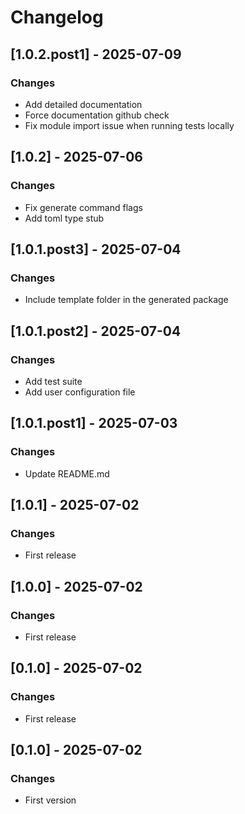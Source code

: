 # Changelog

## [1.0.2.post1] - 2025-07-09

 ### Changes
- Add detailed documentation
- Force documentation github check
- Fix module import issue when running tests locally


## [1.0.2] - 2025-07-06

 ### Changes
- Fix generate command flags
- Add toml type stub


## [1.0.1.post3] - 2025-07-04

 ### Changes
- Include template folder in the generated package



## [1.0.1.post2] - 2025-07-04

 ### Changes
- Add test suite
- Add user configuration file


## [1.0.1.post1] - 2025-07-03

 ### Changes
- Update README.md



## [1.0.1] - 2025-07-02

 ### Changes
- First release


## [1.0.0] - 2025-07-02

 ### Changes
- First release


## [0.1.0] - 2025-07-02

 ### Changes
- First release


## [0.1.0] - 2025-07-02

 ### Changes
- First version

